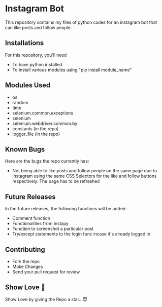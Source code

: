 # Instagram Bot 
This repository contains my files of python codes for an instagram bot that can like posts and follow people.

## Installations
For this repository, you'll need 
- To have python installed
- To install various modules using "pip install module_name"

## Modules Used
- os
- random
- time
- selenium.common.exceptions
- selenium
- selenium.webdriver.common.by
- constants (in the repo)
- logger_file (in the repo)

## Known Bugs
Here are the bugs the repo currently has:
- Not being able to like posts and follow people on the same page due to instagram using the same CSS Selectors for the like and follow buttons respectively. The page has to be refreshed

## Future Releases
In the future releases, the following functions will be added:
- Comment function
- Functionalities from instapy
- Function to screenshot a particular post
- Try/except statements to the login func incase it's already logged in

## Contributing
- Fork the repo
- Make Changes
- Send your pull request for review

## Show Love 💓
Show Love by giving the Repo a star...😇
